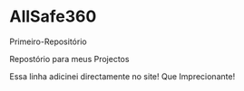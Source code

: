 # AllSafe360
Primeiro-Repositório

Repostório para meus Projectos

Essa linha adicinei directamente no site! Que Imprecionante!
